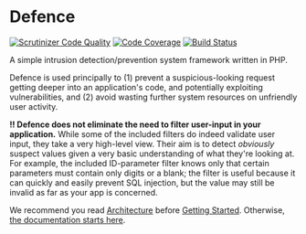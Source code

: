 # Defence

[![Scrutinizer Code Quality](https://scrutinizer-ci.com/g/threestreams/defence/badges/quality-score.png?b=master)](https://scrutinizer-ci.com/g/threestreams/defence/?branch=master) [![Code Coverage](https://scrutinizer-ci.com/g/threestreams/defence/badges/coverage.png?b=master)](https://scrutinizer-ci.com/g/threestreams/defence/?branch=master) [![Build Status](https://scrutinizer-ci.com/g/threestreams/defence/badges/build.png?b=master)](https://scrutinizer-ci.com/g/threestreams/defence/build-status/master)

A simple intrusion detection/prevention system framework written in PHP.

Defence is used principally to (1) prevent a suspicious-looking request getting deeper into an application's code, and potentially exploiting vulnerabilities, and (2) avoid wasting further system resources on unfriendly user activity.

**:bangbang: Defence does not eliminate the need to filter user-input in your application.**  While some of the included filters do indeed validate user input, they take a very high-level view.  Their aim is to detect _obviously_ suspect values given a very basic understanding of what they're looking at.  For example, the included ID-parameter filter knows only that certain parameters must contain only digits or a blank; the filter is useful because it can quickly and easily prevent SQL injection, but the value may still be invalid as far as your app is concerned.

We recommend you read [Architecture](doc/architecture.md) before [Getting Started](doc/getting-started.md).  Otherwise, [the documentation starts here](doc/README.md).
